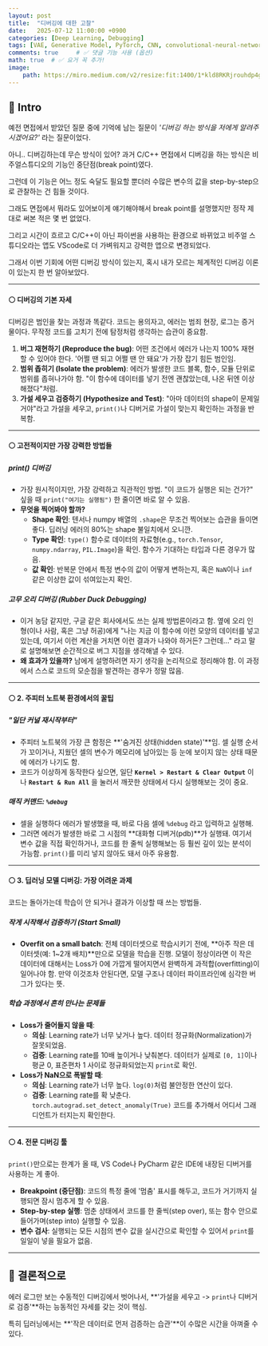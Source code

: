 ```yaml
---
layout: post
title:  "디버깅에 대한 고찰"
date:   2025-07-12 11:00:00 +0900
categories: [Deep Learning, Debugging]
tags: [VAE, Generative Model, PyTorch, CNN, convolutional-neural-network, Deep Learning, AI, Computer Vision]
comments: true     # ✅ 댓글 기능 사용 (옵션)
math: true  # ✅ 요거 꼭 추가!
image:
    path: https://miro.medium.com/v2/resize:fit:1400/1*kld8RKRjrouhdp4gWNFmBQ.jpeg
---
```


## 🔵 Intro

예전 면접에서 받았던 질문 중에 기억에 남는 질문이 *'디버깅 하는 방식을 저에게 알려주시겠어요?'* 라는 질문이었다.

아니.. 디버깅하는데 무슨 방식이 있어? 과거 C/C++ 면접에서 디버깅을 하는 방식은 비주얼스튜디오의 기능인 중단점(break point)였다.

그런데 이 기능은 어느 정도 숙달도 필요할 뿐더러 수많은 변수의 값을 step-by-step으로 관찰하는 건 힘들 것이다.

그래도 면접에서 뭐라도 있어보이게 얘기해야해서 break point를 설명했지만 정작 제대로 써본 적은 몇 번 없었다.

그리고 시간이 흐르고 C/C++이 아닌 파이썬을 사용하는 환경으로 바뀌었고 비주얼 스튜디오라는 앱도 VScode로 더 가벼워지고 강력한 앱으로 변경되었다.

그래서 이번 기회에 어떤 디버깅 방식이 있는지, 혹시 내가 모르는 체계적인 디버깅 이론이 있는지 한 번 알아보았다.

---


#### ⚪ 디버깅의 기본 자세

디버깅은 범인을 찾는 과정과 똑같다. 코드는 용의자고, 에러는 범죄 현장, 로그는 증거물이다. 무작정 코드를 고치기 전에 탐정처럼 생각하는 습관이 중요함.

1.  **버그 재현하기 (Reproduce the bug)**: 어떤 조건에서 에러가 나는지 100% 재현할 수 있어야 한다. '어쩔 땐 되고 어쩔 땐 안 돼요'가 가장 잡기 힘든 범인임.
2.  **범위 좁히기 (Isolate the problem)**: 에러가 발생한 코드 블록, 함수, 모듈 단위로 범위를 좁혀나가야 함. "이 함수에 데이터를 넣기 전엔 괜찮았는데, 나온 뒤엔 이상해졌다"처럼.
3.  **가설 세우고 검증하기 (Hypothesize and Test)**: "아마 데이터의 shape이 문제일 거야"라고 가설을 세우고, `print()`나 디버거로 가설이 맞는지 확인하는 과정을 반복함. 

---

#### ⚪ 고전적이지만 가장 강력한 방법들

##### **print() 디버깅**

-   가장 원시적이지만, 가장 강력하고 직관적인 방법. "이 코드가 실행은 되는 건가?" 싶을 때 `print("여기는 실행됨")` 한 줄이면 바로 알 수 있음.
-   **무엇을 찍어봐야 할까?**
    -   **Shape 확인**: 텐서나 numpy 배열의 `.shape`은 무조건 찍어보는 습관을 들이면 좋다. 딥러닝 에러의 80%는 shape 불일치에서 오니깐.
    -   **Type 확인**: `type()` 함수로 데이터의 자료형(e.g., `torch.Tensor`, `numpy.ndarray`, `PIL.Image`)을 확인. 함수가 기대하는 타입과 다른 경우가 많음.
    -   **값 확인**: 반복문 안에서 특정 변수의 값이 어떻게 변하는지, 혹은 `NaN`이나 `inf` 같은 이상한 값이 섞여있는지 확인.

##### **고무 오리 디버깅 (Rubber Duck Debugging)**

-   이거 농담 같지만, 구글 같은 회사에서도 쓰는 실제 방법론이라고 함. 옆에 오리 인형(이나 사람, 혹은 그냥 허공)에게 "나는 지금 이 함수에 이런 모양의 데이터를 넣고 있는데, 여기서 이런 계산을 거치면 이런 결과가 나와야 하거든? 그런데..." 라고 말로 설명해보면 순간적으로 버그 지점을 생각해낼 수 있다.
-   **왜 효과가 있을까?** 남에게 설명하려면 자기 생각을 논리적으로 정리해야 함. 이 과정에서 스스로 코드의 모순점을 발견하는 경우가 정말 많음.

---

#### ⚪ 2. 주피터 노트북 환경에서의 꿀팁

##### **"일단 커널 재시작부터"**

-   주피터 노트북의 가장 큰 함정은 **'숨겨진 상태(hidden state)'**임. 셀 실행 순서가 꼬이거나, 지웠던 셀의 변수가 메모리에 남아있는 등 눈에 보이지 않는 상태 때문에 에러가 나기도 함.
-   코드가 이상하게 동작한다 싶으면, 일단 **`Kernel > Restart & Clear Output`** 이나 **`Restart & Run All`** 을 눌러서 깨끗한 상태에서 다시 실행해보는 것이 중요.

##### **매직 커맨드: `%debug`**

-   셀을 실행하다 에러가 발생했을 때, 바로 다음 셀에 `%debug` 라고 입력하고 실행해.
-   그러면 에러가 발생한 바로 그 시점의 **대화형 디버거(pdb)**가 실행돼. 여기서 변수 값을 직접 확인하거나, 코드를 한 줄씩 실행해보는 등 훨씬 깊이 있는 분석이 가능함. `print()`를 미리 넣지 않아도 돼서 아주 유용함.

---

#### ⚪ 3. 딥러닝 모델 디버깅: 가장 어려운 과제

코드는 돌아가는데 학습이 안 되거나 결과가 이상할 때 쓰는 방법들.

##### **작게 시작해서 검증하기 (Start Small)**

-   **Overfit on a small batch**: 전체 데이터셋으로 학습시키기 전에, **아주 작은 데이터셋(예: 1~2개 배치)**만으로 모델을 학습을 진행. 모델이 정상이라면 이 작은 데이터에 대해서는 Loss가 0에 가깝게 떨어지면서 완벽하게 과적합(overfitting)이 일어나야 함. 만약 이것조차 안된다면, 모델 구조나 데이터 파이프라인에 심각한 버그가 있다는 뜻.

##### **학습 과정에서 흔히 만나는 문제들**

-   **Loss가 줄어들지 않을 때**:
    -   **의심**: Learning rate가 너무 낮거나 높다. 데이터 정규화(Normalization)가 잘못되었음.
    -   **검증**: Learning rate를 10배 높이거나 낮춰본다. 데이터가 실제로 `[0, 1]`이나 평균 0, 표준편차 1 사이로 정규화되었는지 `print`로 확인.
-   **Loss가 NaN으로 폭발할 때**:
    -   **의심**: Learning rate가 너무 높다. `log(0)`처럼 불안정한 연산이 있다.
    -   **검증**: Learning rate를 확 낮춘다. `torch.autograd.set_detect_anomaly(True)` 코드를 추가해서 어디서 그래디언트가 터지는지 확인한다.

---

#### ⚪ 4. 전문 디버깅 툴

`print()`만으로는 한계가 올 때, VS Code나 PyCharm 같은 IDE에 내장된 디버거를 사용하는 게 좋아.

-   **Breakpoint (중단점)**: 코드의 특정 줄에 '멈춤' 표시를 해두고, 코드가 거기까지 실행되면 잠시 멈추게 할 수 있음.
-   **Step-by-step 실행**: 멈춘 상태에서 코드를 한 줄씩(step over), 또는 함수 안으로 들어가며(step into) 실행할 수 있음.
-   **변수 검사**: 실행되는 모든 시점의 변수 값을 실시간으로 확인할 수 있어서 `print`를 일일이 넣을 필요가 없음.

---
## 🔵 결론적으로

에러 로그만 보는 수동적인 디버깅에서 벗어나서, **'가설을 세우고 -> `print`나 디버거로 검증'**하는 능동적인 자세를 갖는 것이 핵심. 

특히 딥러닝에서는 **'작은 데이터로 먼저 검증하는 습관'**이 수많은 시간을 아껴줄 수 있다.